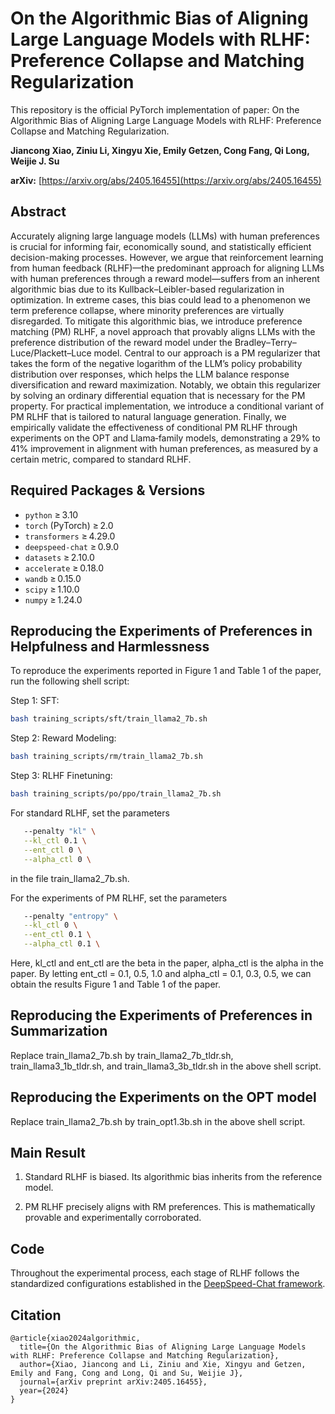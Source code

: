 # On the Algorithmic Bias of Aligning Large Language Models with RLHF: Preference Collapse and Matching Regularization

This repository is the official PyTorch implementation of paper: On the Algorithmic Bias of Aligning Large Language Models with RLHF: Preference Collapse and Matching Regularization.

**Jiancong Xiao, Ziniu Li, Xingyu Xie, Emily Getzen, Cong Fang, Qi Long, Weijie J. Su**

**arXiv:** [https://arxiv.org/abs/2405.16455](https://arxiv.org/abs/2405.16455) 

## Abstract

Accurately aligning large language models (LLMs) with human preferences is crucial for informing fair, economically sound, and statistically efficient decision-making processes. However, we argue that reinforcement learning from human feedback (RLHF)—the predominant approach for aligning LLMs with human preferences through a reward model—suffers from an inherent algorithmic bias due to its Kullback–Leibler-based regularization in optimization. In extreme cases, this bias could lead to a phenomenon we term preference collapse, where minority preferences are virtually disregarded. To mitigate this algorithmic bias, we introduce preference matching (PM) RLHF, a novel approach that provably aligns LLMs with the preference distribution of the reward model under the Bradley–Terry–Luce/Plackett–Luce model. Central to our approach is a PM regularizer that takes the form of the negative logarithm of the LLM’s policy probability distribution over responses, which helps the LLM balance response diversification and reward maximization. Notably, we obtain this regularizer by solving an ordinary differential equation that is necessary for the PM property. For practical implementation, we introduce a conditional variant of PM RLHF that is tailored to natural language generation. Finally, we empirically validate the effectiveness of conditional PM RLHF through experiments on the OPT and Llama‑family models, demonstrating a 29% to 41% improvement in alignment with human preferences, as measured by a certain metric, compared to standard RLHF.

## Required Packages & Versions

- `python` ≥ 3.10  
- `torch` (PyTorch) ≥ 2.0  
- `transformers` ≥ 4.29.0  
- `deepspeed-chat` ≥ 0.9.0
- `datasets` ≥ 2.10.0
- `accelerate` ≥ 0.18.0
- `wandb` ≥ 0.15.0 
- `scipy` ≥ 1.10.0  
- `numpy` ≥ 1.24.0  


## Reproducing the Experiments of Preferences in Helpfulness and Harmlessness

To reproduce the experiments reported in Figure 1 and Table 1 of the paper, run the following shell script:

Step 1: SFT:

```bash
bash training_scripts/sft/train_llama2_7b.sh
```

Step 2: Reward Modeling:

```bash
bash training_scripts/rm/train_llama2_7b.sh
```

Step 3: RLHF Finetuning:

```bash
bash training_scripts/po/ppo/train_llama2_7b.sh
```

For standard RLHF, set the parameters 

```bash
   --penalty "kl" \
   --kl_ctl 0.1 \
   --ent_ctl 0 \
   --alpha_ctl 0 \
```

in the file train_llama2_7b.sh.

For the experiments of PM RLHF, set the parameters 

```bash
   --penalty "entropy" \
   --kl_ctl 0 \
   --ent_ctl 0.1 \
   --alpha_ctl 0.1 \
```

Here, kl_ctl and ent_ctl are the beta in the paper, alpha_ctl is the alpha in the paper. By letting ent_ctl = 0.1, 0.5, 1.0 and alpha_ctl = 0.1, 0.3, 0.5, we can obtain the results Figure 1 and Table 1 of the paper.

## Reproducing the Experiments of Preferences in Summarization

Replace train_llama2_7b.sh by train_llama2_7b_tldr.sh, train_llama3_1b_tldr.sh, and train_llama3_3b_tldr.sh in the above shell script.

## Reproducing the Experiments on the OPT model

Replace train_llama2_7b.sh by train_opt1.3b.sh in the above shell script.

## Main Result
1. Standard RLHF is biased. Its algorithmic bias inherits from the reference model.

2. PM RLHF precisely aligns with RM preferences. This is mathematically provable and experimentally corroborated.

## Code

Throughout the experimental process, each stage of RLHF follows the standardized configurations established in the [DeepSpeed-Chat framework](https://github.com/microsoft/DeepSpeed).

## Citation
```
@article{xiao2024algorithmic,
  title={On the Algorithmic Bias of Aligning Large Language Models with RLHF: Preference Collapse and Matching Regularization},
  author={Xiao, Jiancong and Li, Ziniu and Xie, Xingyu and Getzen, Emily and Fang, Cong and Long, Qi and Su, Weijie J},
  journal={arXiv preprint arXiv:2405.16455},
  year={2024}
}
```
